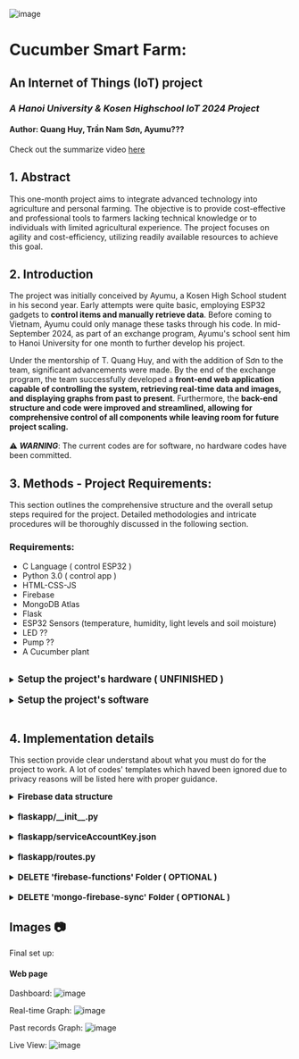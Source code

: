 ![image](https://github.com/user-attachments/assets/11d46f17-8e46-44b6-b52c-6fdcc4bdf04c)

# Cucumber Smart Farm:
## An Internet of Things (IoT) project
### _A Hanoi University & Kosen Highschool IoT 2024 Project_


#### Author: Quang Huy, Trần Nam Sơn, Ayumu???

Check out the summarize video [here](https://drive.google.com/file/d/17wveAPD-P5UhWxB83sp1jmsj6D-eo9nN/view?usp=sharing)

## 1. Abstract
This one-month project aims to integrate advanced technology into agriculture and personal farming. The objective is to provide cost-effective and professional tools to farmers lacking technical knowledge or to individuals with limited agricultural experience. The project focuses on agility and cost-efficiency, utilizing readily available resources to achieve this goal.

## 2. Introduction
The project was initially conceived by Ayumu, a Kosen High School student in his second year. Early attempts were quite basic, employing ESP32 gadgets to **control items and manually retrieve data**. Before coming to Vietnam, Ayumu could only manage these tasks through his code. In mid-September 2024, as part of an exchange program, Ayumu's school sent him to Hanoi University for one month to further develop his project.

Under the mentorship of T. Quang Huy, and with the addition of Sơn to the team, significant advancements were made. By the end of the exchange program, the team successfully developed a **front-end web application capable of controlling the system, retrieving real-time data and images, and displaying graphs from past to present**. Furthermore, the **back-end structure and code were improved and streamlined, allowing for comprehensive control of all components while leaving room for future project scaling.** <br/><br/>⚠️ ***WARNING***: The current codes are for software, no hardware codes have been committed.

## 3. Methods - Project Requirements:

This section outlines the comprehensive structure and the overall setup steps required for the project. Detailed methodologies and intricate procedures will be thoroughly discussed in the following section.
### Requirements:
* C Language ( control ESP32 )
* Python 3.0 ( control app )
* HTML-CSS-JS
* Firebase
* MongoDB Atlas
* Flask
* ESP32 Sensors (temperature, humidity, light levels and soil moisture)
* LED ??
* Pump ??
* A Cucumber plant

<br/>
<details>
<summary><strong style="font-size: 17px;">Setup the project's hardware ( UNFINISHED )</strong></summary>
<br>

    1. Set up Arduino IDE
    2. (Still unfinished)

</details>

<br/>
<details>
<summary><strong style="font-size: 17px;">Setup the project's software</strong></summary>
<br>

    1. Install Visual Studio Code
    2. Set up a MongoDB Atlas Account
    3. Set up a Firebase Account
    4. Download the code
    4.1. Set up codes which will be listed in the following section.
    5. Install required packages & libraries
    6. Run Arduino IDE ( for back-end )
    7. Run the flask app in Visual Studio Code ( for front-end )

</details>
<br/>

## 4. Implementation details
This section provide clear understand about what you must do for the project to work. A lot of codes' templates which haved been ignored due to privacy reasons will be listed here with proper guidance.

<details>
<summary><strong style="font-size: 15px;">Firebase data structure</strong></summary>
<br>

this is how your json file you exported from real-time database from firebase should look like:

``` bash
{
  "Data": {
    "BH1750": {
      "lux": -2
    },
    "DHT11": {
      "humidity": 26,
      "temperature": 25.4
    },
    "Moisture_sensor": {
      "sensor_1": 562,
      "sensor_2": 406,
      "sensor_3": 0,
      "sensor_4": 0,
      "sensor_Average": -24
    },
    "ledAuto": true,
    "manualLed": false,
    "manualWater": false,
    "waterAuto": false
  }
}
```
</details>
<br/>
<details>
<summary><strong style="font-size: 15px;">flaskapp/__init__.py</strong></summary>
<br>

```bash
from flask import Flask
import os
import firebase_admin
from firebase_admin import credentials

cred = credentials.Certificate(os.path.join(os.path.dirname(__file__), 'serviceAccountKey.json'))
firebase_admin.initialize_app(cred, {
    'databaseURL': 'YOUR_REAL_TIME_URL_firebasedatabase.app',
    'storageBucket': 'YOUR_PROJECT_NAME.appspot.com'
})

app = Flask(__name__)
app.secret_key = os.urandom(12)

from flaskapp import routes
```
</details>

<br/>
<details>
<summary><strong style="font-size: 15px;">flaskapp/serviceAccountKey.json</strong></summary>
<br>
This can downloaded from your Firebase Settings, it looks like this:
<br>

```bash
{
  "type": "",
  "project_id": "",
  "private_key_id": "",
  "private_key": "",
  "client_email": "",
  "client_id": "",
  "auth_uri": "",
  "token_uri": "",
  "auth_provider_x509_cert_url": "",
  "client_x509_cert_url": "",
  "universe_domain": ""
}
```
</details>

<br/>
<details>
<summary><strong style="font-size: 15px;">flaskapp/routes.py</strong></summary>
<br>
- Copy this code and fill in 
- Put in YOUR OWN 'MONGO_URI', 'database', 'collection' around line 116:
<br>

```bash
from flask import render_template, request, jsonify, flash
import sys
import os
import json
import firebase_admin
from firebase_admin import db, storage
from flaskapp import app
from pymongo import MongoClient
from datetime import timedelta

# Load the Firebase service account JSON file
def load_service_account():
    with open('flaskapp/serviceAccountKey.json') as f:  # Update this path
        return json.load(f)

# pages
@app.route("/")
@app.route('/dashboard')
def dashboard():
    # Reference to the sensor data in Firebase
    ref = db.reference('sensor_data')
    sensor_data = ref.get()

    # Pass the data to your template
    return render_template('dashboard.html', data=sensor_data, title='Dashboard')

@app.route("/graph")
def graph():
    return render_template('graph.html', title='Graph', active='graph')

# api routes for new data source or removed if unneeded
@app.route("/api/getData", methods=['POST', 'GET'])
def api_getData():
    if request.method == 'POST':
        try:
            # Replace with logic to get data from the new data source
            data = {"example_key": "example_value"}
            return jsonify(data)
        except:
            print(sys.exc_info()[0])
            print(sys.exc_info()[1])
            return None

@app.route("/api/getChartData", methods=['POST', 'GET'])
def api_getChartData():
    if request.method == 'POST':
        try:
            # Replace with new chart data logic
            data = {"chart_data": [1, 2, 3, 4, 5]}
            return jsonify(data)
        except:
            print(sys.exc_info()[0])
            print(sys.exc_info()[1])
            return None

@app.route("/api/status", methods=['GET', 'POST'])
def status():
    try:
        # Replace with new status logic if needed
        data = {"status": "active"}
        return jsonify(data)
    except:
        print(sys.exc_info()[0])
        print(sys.exc_info()[1])
        return None

@app.route("/fetch_sensor_data_page")
def fetch_sensor_data_page():
    return render_template('fetch_sensor_data.html', title='Fetch Sensor Data')

# API route to fetch sensor data from Firebase
@app.route("/api/fetch_sensor_data", methods=['GET'])
def fetch_sensor_data():
    try:
        # Reference to the sensor data in Firebase
        ref = db.reference('Data')
        sensor_data = ref.get()

        if sensor_data is None:
            return jsonify({"error": "No sensor data found"}), 404
        
        # Check what data is being fetched
        print("Fetched sensor data:", sensor_data)  # Debug line

         # Extract temperature
        # temperature = sensor_data.get('temperature')

        # Debugging: print the temperature
        # print("Temperature:", temperature)

        # Return the temperature along with the full sensor data
        # return jsonify(temperature)
        return jsonify(sensor_data)
    except Exception as e:
        print(f"Error fetching sensor data: {e}")
        return jsonify({"error": "Failed to fetch sensor data"}), 500

# Render live_img page
@app.route("/live_image")
def live_image():
    return render_template('live_image.html', title='Live Image', active='live-image')

# API route to get the image URL from Firebase storage
@app.route('/api/get_live_image', methods=['GET'])
def get_live_image():
    try:
        bucket = storage.bucket()
        # your_mongo_atlas_folder/photo
        blob = bucket.blob('image/photo.jpg')  # Update to the correct path of your image
        image_url = blob.generate_signed_url(timedelta(seconds=300))  # Generate a signed URL with a 5-minute expiry
        return jsonify({"image_url": image_url})
    except Exception as e:
        return jsonify({"error": str(e)}), 500


# MongoDB connection setup
client = MongoClient('YOUR_MONGO_URL', tls=True, tlsAllowInvalidCertificates=True )
mongodb = client['cucumberDB']  # Reference the correct database
collection = mongodb['storeData']  # Reference the correct collection

@app.route("/api/fetch_past_data", methods=['GET'])
def fetch_past_data():
    try:
        # Query MongoDB for all records
        past_data = list(collection.find())

        # Check if any data was found
        if not past_data:
            return jsonify({"error": "No past data found"}), 404

        # Convert ObjectId to string and format the data
        formatted_data = []
        for data in past_data:
            record = {
                "id": str(data["_id"]),  # Convert ObjectId to string
                "timestamp": data["timestamp"],
                "data": data["data"]
            }
            formatted_data.append(record)

        # Print the fetched data to the terminal
        print("Fetched past data:")
        for data in formatted_data:
            print(data)

        # Return the formatted data as a JSON response
        return jsonify(formatted_data)

    except Exception as e:
        print(f"Error fetching past data: {e}")
        return jsonify({"error": f"Failed to fetch past data due to {e}"}), 500

@app.route("/api/store_sensor_data", methods=['POST'])
def store_sensor_data():
    sensor_data = request.json.get('data')
    
    # Store sensor data in Firebase
    ref = db.reference(f'sensor_data/')
    ref.push(sensor_data)

    return jsonify({"status": "Success"}), 200

@app.route("/api/update_water_auto", methods=['POST'])
def update_water_auto():
    try:
        # Get the new waterAuto status from the request
        water_auto_status = request.json.get('waterAuto')

        if water_auto_status is None:
            return jsonify({"error": "Invalid waterAuto status"}), 400

        # Update the waterAuto status in Firebase
        ref = db.reference('Data/waterAuto')
        ref.set(water_auto_status)

        return jsonify({"status": "Success", "waterAuto": water_auto_status}), 200
    except Exception as e:
        print(f"Error updating waterAuto: {e}")
        return jsonify({"error": "Failed to update waterAuto"}), 500

@app.route("/api/update_water_manual", methods=['POST'])
def update_water_manual():
    try:
        # Get the new waterManual status from the request
        water_manual_status = request.json.get('manualWater')

        if water_manual_status is None:
            return jsonify({"error": "Invalid manualWater status"}), 400

        # Update the manualWater status in Firebase
        ref = db.reference('Data/manualWater')
        ref.set(water_manual_status)

        return jsonify({"status": "Success", "manualWater": water_manual_status}), 200
    except Exception as e:
        print(f"Error updating manualWater: {e}")
        return jsonify({"error": "Failed to update manualWater"}), 500

@app.route("/api/update_led_auto", methods=['POST'])
def update_led_auto():
    try:
        # Get the new ledAuto status from the request
        light_auto_status = request.json.get('ledAuto')

        if light_auto_status is None:
            return jsonify({"error": "Invalid ledAuto status"}), 400

        # Update the ledAuto status in Firebase
        ref = db.reference('Data/ledAuto')
        ref.set(light_auto_status)

        return jsonify({"status": "Success", "ledAuto": light_auto_status}), 200
    except Exception as e:
        print(f"Error updating ledAuto: {e}")
        return jsonify({"error": "Failed to update ledAuto"}), 500

@app.route("/api/update_led_manual", methods=['POST'])
def update_led_manual():
    try:
        # Get the new manualLed status from the request
        led_manual_status = request.json.get('manualLed')

        if led_manual_status is None:
            return jsonify({"error": "Invalid manualLed status"}), 400

        # Update the manualLed status in Firebase
        ref = db.reference('Data/manualLed')
        ref.set(led_manual_status)

        return jsonify({"status": "Success", "manualLed": led_manual_status}), 200
    except Exception as e:
        print(f"Error updating manualLed: {e}")
        return jsonify({"error": "Failed to update manualLed"}), 500


@app.route("/api/firebase-config", methods=['GET'])
def firebase_config():
    try:
        service_account_data = load_service_account()
        return jsonify(service_account_data)
    except Exception as e:
        print(f"Error loading Firebase config: {e}")
        return jsonify({"error": "Failed to load Firebase config"}), 500
```
</details>

<br/>
<details>
<summary><strong style="font-size: 15px;">DELETE 'firebase-functions' Folder ( OPTIONAL )</strong></summary>
<br>

```
⚠️ The existing code has been deprecated and serves no functional purpose in the current setup. Initially, it was designed to capture real-time data every 24 hours and store it in a static database within Firebase for past record-keeping, independent of server activity and is still able to run even if hosts aren't available. However, deploying this feature requires an upgrade from the free Firebase plan to the Pay-as-You-Go plan, which was deemed unsuitable for the project. 
```
</details>

<br/>
<details>
<summary><strong style="font-size: 15px;">DELETE 'mongo-firebase-sync' Folder ( OPTIONAL )</strong></summary>
<br>
This folder contains scripts for data injection purposes by retrieving information from Firebase and sending to Mongo, primarily used to verify the connection to MongoDB Atlas. Occasionally, we use this folder to send test data to the database to ensure the MongoDB Atlas connection is functioning correctly.

Re-run this to verify if you can upload to the database. However, in this project we won't be POSTING any data, as this will be done on the back-end side, where ESP32 will send directly to the database

```bash
node uploadToMongo.js
```

CREATE & double-click on ***mongo-firebase-sync/runUploadToMongo.bat***:

```bash
@echo off
cd /d "path-to-your-mongo-firebase-sync-folder"
node uploadToMongo.js
```
</details>


## Images 📷
Final set up:



#### Web page
Dashboard:
![image](https://github.com/user-attachments/assets/2e19062a-0523-4384-a4c2-9f5ef16fa941)

Real-time Graph:
![image](https://github.com/user-attachments/assets/7b64e170-a98b-436b-82ae-a4994251623b)

Past records Graph:
![image](https://github.com/user-attachments/assets/d0955931-461b-47e1-8d97-d64357d69603)

Live View:
![image](https://github.com/user-attachments/assets/46a18a04-6164-46d9-97e5-7d7b4aceb453)





